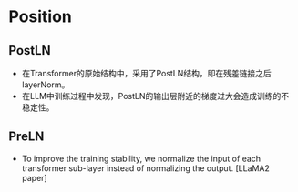 # Position

## PostLN

* 在Transformer的原始结构中，采用了PostLN结构，即在残差链接之后layerNorm。
* 在LLM中训练过程中发现，PostLN的输出层附近的梯度过大会造成训练的不稳定性。

## PreLN

* To improve the training stability, we normalize the input of each transformer sub-layer instead of normalizing the output. \[LLaMA2 paper]
